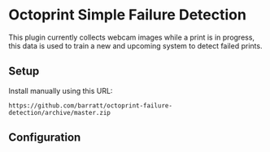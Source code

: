 # Octoprint Simple Failure Detection

This plugin currently collects webcam images while a print is in progress, this data is used to train a new and upcoming system to detect failed prints.

## Setup
Install manually using this URL:

    https://github.com/barratt/octoprint-failure-detection/archive/master.zip

## Configuration

